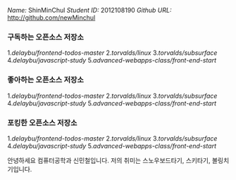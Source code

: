 *Name:* ShinMinChul
*Student ID:* 2012108190
*Github URL:* http://github.com/newMinchul

### 구독하는 오픈소스 저장소

1._delaybu/frontend-todos-master_
2._torvalds/linux_
3._torvalds/subsurface_
4._delaybu/javascript-study_
5._advanced-webapps-class/front-end-start_

### 좋아하는 오픈소스 저장소

1._delaybu/frontend-todos-master_
2._torvalds/linux_
3._torvalds/subsurface_
4._delaybu/javascript-study_
5._advanced-webapps-class/front-end-start_

### 포킹한 오픈소스 저장소

1._delaybu/frontend-todos-master_
2._torvalds/linux_
3._torvalds/subsurface_
4._delaybu/javascript-study_
5._advanced-webapps-class/front-end-start_

안녕하세요
컴퓨터공학과 신민철입니다.
저의 취미는 스노우보드타기, 스키타기, 볼링치기입니다.
